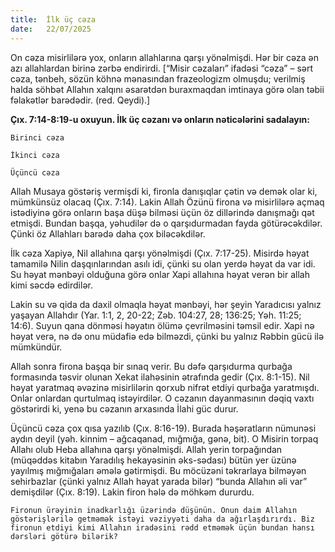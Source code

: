 ```yaml
---
title:  İlk üç cəza
date:   22/07/2025
---
```


On cəza misirlilərə yox, onların allahlarına qarşı yönəlmişdi. Hər bir cəza ən azı allahlardan birinə zərbə endirirdi. [“Misir cəzaları” ifadəsi “cəza” – sərt cəza, tənbeh, sözün köhnə mənasından frazeologizm olmuşdu; verilmiş halda söhbət Allahın xalqını əsarətdən buraxmaqdan imtinaya görə olan təbii fəlakətlər barədədir. (red. Qeydi).]

**Çıx. 7:14-8:19-u oxuyun. İlk üç cəzanı və onların nəticələrini sadalayın:**

`Birinci cəza`

`İkinci cəza`

`Üçüncü cəza`

Allah Musaya göstəriş vermişdi ki, fironla danışıqlar çətin və demək olar ki, mümkünsüz olacaq (Çıx. 7:14). Lakin Allah Özünü firona və misirlilərə açmaq istədiyinə görə onların başa düşə bilməsi üçün öz dillərində danışmağı qət etmişdi. Bundan başqa, yəhudilər də o qarşıdurmadan fayda götürəcəkdilər. Çünki öz Allahları barədə daha çox biləcəkdilər.

İlk cəza Xapiyə, Nil allahına qarşı yönəlmişdi (Çıx. 7:17-25). Misirdə həyat tamamilə Nilin daşqınlarından asılı idi, çünki su olan yerdə həyat da var idi. Su həyat mənbəyi olduğuna görə onlar Xapi allahına həyat verən bir allah kimi səcdə edirdilər.

Lakin su və qida da daxil olmaqla həyat mənbəyi, hər şeyin Yaradıcısı yalnız yaşayan Allahdır (Yar. 1:1, 2, 20-22; Zəb. 104:27, 28; 136:25; Yəh. 11:25; 14:6). Suyun qana dönməsi həyatın ölümə çevrilməsini təmsil edir. Xapi nə həyat verə, nə də onu müdafiə edə bilməzdi, çünki bu yalnız Rəbbin gücü ilə mümkündür.

Allah sonra firona başqa bir sınaq verir. Bu dəfə qarşıdurma qurbağa formasında təsvir olunan Xekat ilahəsinin ətrafında gedir (Çıx. 8:1-15). Nil həyat yaratmaq əvəzinə misirlilərin qorxub nifrət etdiyi qurbağa yaratmışdı. Onlar onlardan qurtulmaq istəyirdilər. O cəzanın dayanmasının dəqiq vaxtı göstərirdi ki, yenə bu cəzanın arxasında İlahi güc durur.

Üçüncü cəza çox qısa yazılıb (Çıx. 8:16-19). Burada həşəratların nümunəsi aydın deyil (yəh. kinnim – ağcaqanad, mığmığa, gənə, bit). O Misirin torpaq Allahı olub Heba allahına qarşı yönəlmişdi. Allah yerin torpağından (müqəddəs kitabın Yaradılış hekayəsinin əks-sədası) bütün yer üzünə yayılmış mığmığaları əmələ gətirmişdi. Bu möcüzəni təkrarlaya bilməyən sehirbazlar (çünki yalnız Allah həyat yarada bilər) “bunda Allahın əli var” demişdilər (Çıx. 8:19). Lakin firon hələ də möhkəm dururdu.

`Fironun ürəyinin inadkarlığı üzərində düşünün. Onun daim Allahın göstərişlərilə getməmək istəyi vəziyyəti daha da ağırlaşdırırdı. Biz fironun etdiyi kimi Allahın iradəsini rədd etməmək üçün bundan hansı dərsləri götürə bilərik?`